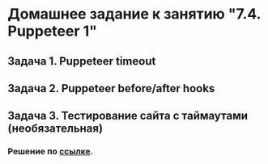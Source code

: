 # Домашнее задание к занятию "7.4. Puppeteer 1"

## Задача 1. Puppeteer timeout

## Задача 2. Puppeteer before/after hooks

## Задача 3. Тестирование сайта с таймаутами (необязательная)

### Решение по [cсылке](https://github.com/DmitriiLife/jsaqa-code/tree/main/7.4/puppeteer).